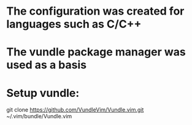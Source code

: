# The configuration was created for languages such as C/C++
# The vundle package manager was used as a basis
# Setup vundle: 
git clone https://github.com/VundleVim/Vundle.vim.git ~/.vim/bundle/Vundle.vim
